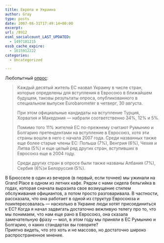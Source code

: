 ```yaml
---
title: Европа и Украина
author: Gray
type: posts
date: 2007-08-31T17:49:14+00:00
excerpt:
url: /8912
esml_socialcount_LAST_UPDATED:
  - 1497181215
essb_cache_expire:
  - 1615912222
categories:
  - Uncategorized

---
```








Любопытный <a href="http://www.korrespondent.net/main/205250/" target="_blank">опрос</a>:

> Каждый десятый житель ЕС назвал Украину в числе стран, которые определены для вступления в Евросоюз в ближайшем будущем, таковы результаты опроса, опубликованного в специальном выпуске Eurobarometer в четверг, 30 августа.
> 
> При этом официальные кандидаты на вступление Турция, Хорватия и Македония &#8212; набрали соответственно 34%, 12% и 5%.
> 
> Помимо того 11% жителей ЕС по-прежнему считают Румынию и Болгарию претендентами на вступление в Евросоюз, хотя эти страны вошли в него с начала 2007 года. Среди названных также еще более старые члены ЕС: Польша (7%), Венгрия (6%), Чехия и Литва (5%) и еще целый ряд других стран, вступивших в Евросоюз еще в 2004 году.
> 
> Среди других стран в опросе были также названы Албания (7%), Сербия (6%)и Белоруссия (5%).

В Брюсселе в один из вечеров (в первый, если точнее) мы ужинали на Grand Place в одном из летних кафе. Рядом с нами сидела бельгийка в годах, которая сначала выразила свое возмущение стилем обслуживания официантов, а потом просто разговаривала. В частности, рассказала, что она работает в одной из структур Евросоюза и поинтересовалась &#8212; насколько в Украине люди хотят присоединиться к ЕС? Когда я начал задвигать достаточно вежливую телегу про то, что мы понимаем, что нам еще рано в Евросоюз, она сказала замечательную фразу &#8212; мол, в этом году мы приняли в ЕС Румынию и Болгарию, о каких стандартах вы говорите?  
Приятно видеть, что это хоть и не массово, но достаточно широко распространенное мнение.
